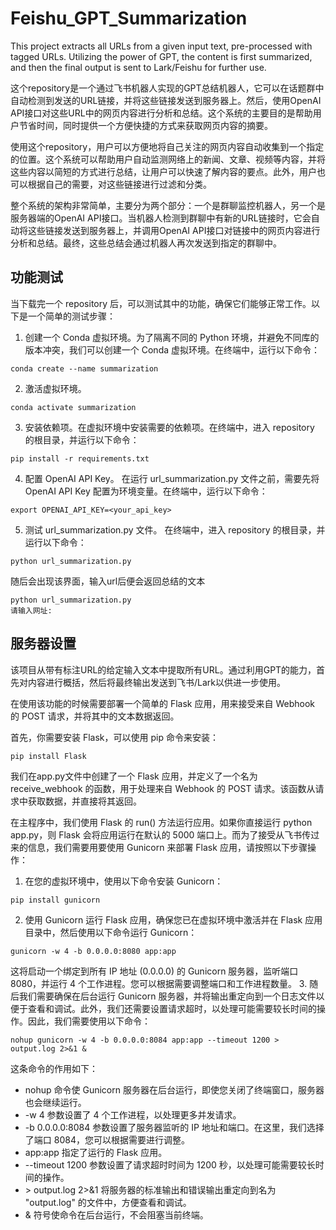# Feishu_GPT_Summarization
This project extracts all URLs from a given input text, pre-processed with tagged URLs. Utilizing the power of GPT, the content is first summarized, and then the final output is sent to Lark/Feishu for further use.

这个repository是一个通过飞书机器人实现的GPT总结机器人，它可以在话题群中自动检测到发送的URL链接，并将这些链接发送到服务器上。然后，使用OpenAI API接口对这些URL中的网页内容进行分析和总结。这个系统的主要目的是帮助用户节省时间，同时提供一个方便快捷的方式来获取网页内容的摘要。

使用这个repository，用户可以方便地将自己关注的网页内容自动收集到一个指定的位置。这个系统可以帮助用户自动监测网络上的新闻、文章、视频等内容，并将这些内容以简短的方式进行总结，让用户可以快速了解内容的要点。此外，用户也可以根据自己的需要，对这些链接进行过滤和分类。

整个系统的架构非常简单，主要分为两个部分：一个是群聊监控机器人，另一个是服务器端的OpenAI API接口。当机器人检测到群聊中有新的URL链接时，它会自动将这些链接发送到服务器上，并调用OpenAI API接口对链接中的网页内容进行分析和总结。最终，这些总结会通过机器人再次发送到指定的群聊中。

## 功能测试

当下载完一个 repository 后，可以测试其中的功能，确保它们能够正常工作。以下是一个简单的测试步骤：
1. 创建一个 Conda 虚拟环境。为了隔离不同的 Python 环境，并避免不同库的版本冲突，我们可以创建一个 Conda 虚拟环境。在终端中，运行以下命令：
```
conda create --name summarization
```
2. 激活虚拟环境。
```
conda activate summarization
```
3. 安装依赖项。在虚拟环境中安装需要的依赖项。在终端中，进入 repository 的根目录，并运行以下命令：
```
pip install -r requirements.txt
```
4. 配置 OpenAI API Key。 在运行 url_summarization.py 文件之前，需要先将 OpenAI API Key 配置为环境变量。在终端中，运行以下命令：
```
export OPENAI_API_KEY=<your_api_key>
```
5. 测试 url_summarization.py 文件。 在终端中，进入 repository 的根目录，并运行以下命令：
```
python url_summarization.py
```
随后会出现该界面，输入url后便会返回总结的文本
```
python url_summarization.py
请输入网址:
```


## 服务器设置
该项目从带有标注URL的给定输入文本中提取所有URL。通过利用GPT的能力，首先对内容进行概括，然后将最终输出发送到飞书/Lark以供进一步使用。

在使用该功能的时候需要部署一个简单的 Flask 应用，用来接受来自 Webhook 的 POST 请求，并将其中的文本数据返回。

首先，你需要安装 Flask，可以使用 pip 命令来安装：
```
pip install Flask
```
我们在app.py文件中创建了一个 Flask 应用，并定义了一个名为 receive_webhook 的函数，用于处理来自 Webhook 的 POST 请求。该函数从请求中获取数据，并直接将其返回。

在主程序中，我们使用 Flask 的 run() 方法运行应用。如果你直接运行 python app.py，则 Flask 会将应用运行在默认的 5000 端口上。而为了接受从飞书传过来的信息，我们需要用要使用 Gunicorn 来部署 Flask 应用，请按照以下步骤操作：

1. 在您的虚拟环境中，使用以下命令安装 Gunicorn：
```
pip install gunicorn
```
2. 使用 Gunicorn 运行 Flask 应用，确保您已在虚拟环境中激活并在 Flask 应用目录中，然后使用以下命令运行 Gunicorn：
```
gunicorn -w 4 -b 0.0.0.0:8080 app:app
```
这将启动一个绑定到所有 IP 地址 (0.0.0.0) 的 Gunicorn 服务器，监听端口 8080，并运行 4 个工作进程。您可以根据需要调整端口和工作进程数量。
3. 随后我们需要确保在后台运行 Gunicorn 服务器，并将输出重定向到一个日志文件以便于查看和调试。此外，我们还需要设置请求超时，以处理可能需要较长时间的操作。因此，我们需要使用以下命令：
```
nohup gunicorn -w 4 -b 0.0.0.0:8084 app:app --timeout 1200 > output.log 2>&1 &
```
这条命令的作用如下：
  * nohup 命令使 Gunicorn 服务器在后台运行，即使您关闭了终端窗口，服务器也会继续运行。
  * -w 4 参数设置了 4 个工作进程，以处理更多并发请求。
  * -b 0.0.0.0:8084 参数设置了服务器监听的 IP 地址和端口。在这里，我们选择了端口 8084，您可以根据需要进行调整。
  * app:app 指定了运行的 Flask 应用。
  * --timeout 1200 参数设置了请求超时时间为 1200 秒，以处理可能需要较长时间的操作。
  * \> output.log 2>&1 将服务器的标准输出和错误输出重定向到名为 "output.log" 的文件中，方便查看和调试。
  * & 符号使命令在后台运行，不会阻塞当前终端。
